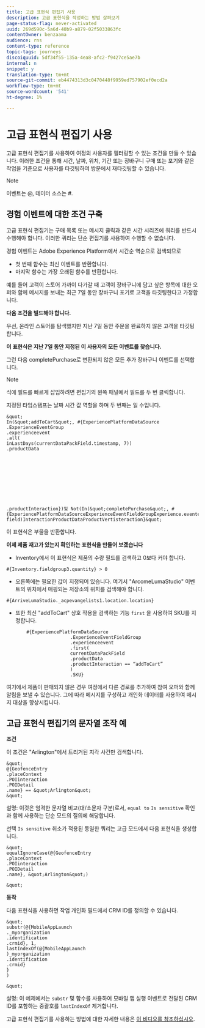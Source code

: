 ```yaml
---
title: 고급 표현식 편집기 사용
description: 고급 표현식을 작성하는 방법 살펴보기
page-status-flag: never-activated
uuid: 269d590c-5a6d-40b9-a879-02f5033863fc
contentOwner: benzaama
audience: rns
content-type: reference
topic-tags: journeys
discoiquuid: 5df34f55-135a-4ea8-afc2-f9427ce5ae7b
internal: n
snippet: y
translation-type: tm+mt
source-git-commit: eb4474313d3c0470448f9959ed757902ef0ecd2a
workflow-type: tm+mt
source-wordcount: '541'
ht-degree: 1%

---
```



# 고급 표현식 편집기 사용

고급 표현식 편집기를 사용하여 여정의 사용자를 필터링할 수 있는 조건을 만들 수 있습니다. 이러한 조건을 통해 시간, 날짜, 위치, 기간 또는 장바구니 구매 또는 포기와 같은 작업을 기준으로 사용자를 타깃팅하여 방문에서 재타깃팅할 수 있습니다.

>[!NOTE]
>
>이벤트는 @, 데이터 소스는 #.

## 경험 이벤트에 대한 조건 구축

고급 표현식 편집기는 구매 목록 또는 메시지 클릭과 같은 시간 시리즈에 쿼리를 반드시 수행해야 합니다. 이러한 쿼리는 단순 편집기를 사용하여 수행할 수 없습니다.

경험 이벤트는 Adobe Experience Platform에서 시간순 역순으로 검색되므로

* 첫 번째 함수는 최신 이벤트를 반환합니다.
* 마지막 함수는 가장 오래된 함수를 반환합니다.

예를 들어 고객이 스토어 가까이 다가갈 때 고객이 장바구니에 담고 싶은 항목에 대한 오퍼와 함께 메시지를 보내는 최근 7일 동안 장바구니 포기로 고객을 타깃팅한다고 가정합니다.

**다음 조건을 빌드해야 합니다.**

우선, 온라인 스토어를 탐색했지만 지난 7일 동안 주문을 완료하지 않은 고객을 타깃팅합니다.

<!--**This expression looks for a specified value in a string value:**

`In (“addToCart”, #{field reference from experience event})`-->

**이 표현식은 지난 7일 동안 지정된 이 사용자의 모든 이벤트를 찾습니다.**

그런 다음 completePurchase로 변환되지 않은 모든 추가 장바구니 이벤트를 선택합니다.

>[!NOTE]
>
>식에 필드를 빠르게 삽입하려면 편집기의 왼쪽 패널에서 필드를 두 번 클릭합니다.

지정된 타임스탬프는 날짜 시간 값 역할을 하며 두 번째는 일 수입니다.

    &quot;
    In(&quot;addToCart&quot;, #{ExperiencePlatformDataSource
    .ExperienceEventGroup
    .experienceevent
    .all(
    inLastDays(currentDataPackField.timestamp, 7))
    .productData
    
    
    
    
    
    
    
    
    
    
    .productInteraction})및 Not(In(&quot;completePurchase&quot;, #{ExperiencePlatformDataSourceExperienceEventFieldGroupExperience.eventementalleventLiterall(eventLastDays(currentDataPackPackField.7) field)InteractionProductDataProductVertisteraction}&quot;

이 표현식은 부울을 반환합니다.

**이제 제품 재고가 있는지 확인하는 표현식을 만들어 보겠습니다**

* Inventory에서 이 표현식은 제품의 수량 필드를 검색하고 0보다 커야 합니다.

`#{Inventory.fieldgroup3.quantity} > 0`

* 오른쪽에는 필요한 값이 지정되어 있습니다. 여기서 &quot;ArcomeLumaStudio&quot; 이벤트의 위치에서 매핑되는 저장소의 위치를 검색해야 합니다.

`#{ArriveLumaStudio._acpevangelists1.location.location}`

* 또한 최신 &quot;addToCart&quot; 상호 작용을 검색하는 기능 `first` 을 사용하여 SKU를 지정합니다.

   ```
       #{ExperiencePlatformDataSource
                       .ExperienceEventFieldGroup
                       .experienceevent
                       .first(
                       currentDataPackField
                       .productData
                       .productInteraction == “addToCart”
                       )
                       .SKU}
   ```

여기에서 제품이 판매되지 않은 경우 여정에서 다른 경로를 추가하여 참여 오퍼와 함께 알림을 보낼 수 있습니다. 그에 따라 메시지를 구성하고 개인화 데이터를 사용하여 메시지 대상을 향상시킵니다.

## 고급 표현식 편집기의 문자열 조작 예

**조건**

이 조건은 &quot;Arlington&quot;에서 트리거된 지각 사건만 검색합니다.

    &quot;
    @{GeofenceEntry
    .placeContext
    .POIinteraction
    .POIDetail
    .name} == &quot;Arlington&quot;
    &quot;

설명: 이것은 엄격한 문자열 비교(대/소문자 구분)로서, `equal to` `Is sensitive` 확인과 함께 사용하는 단순 모드의 질의에 해당합니다.

선택 `Is sensitive` 취소가 적용된 동일한 쿼리는 고급 모드에서 다음 표현식을 생성합니다.

    &quot;
    equalIgnoreCase(@{GeofenceEntry
    .placeContext
    .POIinteraction
    .POIDetail
    .name}, &quot;Arlington&quot;)
    
    &quot;

**동작**

다음 표현식을 사용하면 작업 개인화 필드에서 CRM ID를 정의할 수 있습니다.

    &quot;
    substr(@{MobileAppLaunch
    ._myorganization
    .identification
    .crmid}, 1,
    lastIndexOf(@{MobileAppLaunch
    )_myorganization
    .identification
    .crmid}
    }
    )
    
    &quot;

설명: 이 예제에서는 `substr` 및 함수를 사용하여 모바일 앱 실행 이벤트로 전달된 CRM ID를 포함하는 중괄호를 `lastIndexOf` 제거합니다.

고급 표현식 편집기를 사용하는 방법에 대한 자세한 내용은 [이 비디오를 참조하십시오](https://docs.adobe.com/content/help/en/platform-learn/tutorials/journey-orchestration/create-a-journey.html).

